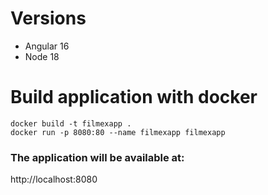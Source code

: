 # Versions
- Angular 16
- Node 18

# Build application with docker

```
docker build -t filmexapp .
docker run -p 8080:80 --name filmexapp filmexapp
```

### The application will be available at:
http://localhost:8080